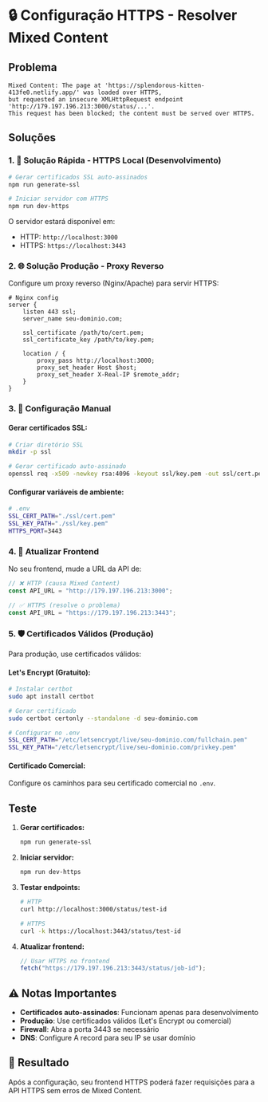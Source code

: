 # 🔒 Configuração HTTPS - Resolver Mixed Content

## Problema

```
Mixed Content: The page at 'https://splendorous-kitten-413fe0.netlify.app/' was loaded over HTTPS,
but requested an insecure XMLHttpRequest endpoint 'http://179.197.196.213:3000/status/...'.
This request has been blocked; the content must be served over HTTPS.
```

## Soluções

### 1. 🚀 Solução Rápida - HTTPS Local (Desenvolvimento)

```bash
# Gerar certificados SSL auto-assinados
npm run generate-ssl

# Iniciar servidor com HTTPS
npm run dev-https
```

O servidor estará disponível em:

- HTTP: `http://localhost:3000`
- HTTPS: `https://localhost:3443`

### 2. 🌐 Solução Produção - Proxy Reverso

Configure um proxy reverso (Nginx/Apache) para servir HTTPS:

```nginx
# Nginx config
server {
    listen 443 ssl;
    server_name seu-dominio.com;

    ssl_certificate /path/to/cert.pem;
    ssl_certificate_key /path/to/key.pem;

    location / {
        proxy_pass http://localhost:3000;
        proxy_set_header Host $host;
        proxy_set_header X-Real-IP $remote_addr;
    }
}
```

### 3. 🔧 Configuração Manual

#### Gerar certificados SSL:

```bash
# Criar diretório SSL
mkdir -p ssl

# Gerar certificado auto-assinado
openssl req -x509 -newkey rsa:4096 -keyout ssl/key.pem -out ssl/cert.pem -days 365 -nodes -subj '/CN=localhost'
```

#### Configurar variáveis de ambiente:

```bash
# .env
SSL_CERT_PATH="./ssl/cert.pem"
SSL_KEY_PATH="./ssl/key.pem"
HTTPS_PORT=3443
```

### 4. 📱 Atualizar Frontend

No seu frontend, mude a URL da API de:

```javascript
// ❌ HTTP (causa Mixed Content)
const API_URL = "http://179.197.196.213:3000";

// ✅ HTTPS (resolve o problema)
const API_URL = "https://179.197.196.213:3443";
```

### 5. 🛡️ Certificados Válidos (Produção)

Para produção, use certificados válidos:

#### Let's Encrypt (Gratuito):

```bash
# Instalar certbot
sudo apt install certbot

# Gerar certificado
sudo certbot certonly --standalone -d seu-dominio.com

# Configurar no .env
SSL_CERT_PATH="/etc/letsencrypt/live/seu-dominio.com/fullchain.pem"
SSL_KEY_PATH="/etc/letsencrypt/live/seu-dominio.com/privkey.pem"
```

#### Certificado Comercial:

Configure os caminhos para seu certificado comercial no `.env`.

## Teste

1. **Gerar certificados:**

   ```bash
   npm run generate-ssl
   ```

2. **Iniciar servidor:**

   ```bash
   npm run dev-https
   ```

3. **Testar endpoints:**

   ```bash
   # HTTP
   curl http://localhost:3000/status/test-id

   # HTTPS
   curl -k https://localhost:3443/status/test-id
   ```

4. **Atualizar frontend:**
   ```javascript
   // Usar HTTPS no frontend
   fetch("https://179.197.196.213:3443/status/job-id");
   ```

## ⚠️ Notas Importantes

- **Certificados auto-assinados**: Funcionam apenas para desenvolvimento
- **Produção**: Use certificados válidos (Let's Encrypt ou comercial)
- **Firewall**: Abra a porta 3443 se necessário
- **DNS**: Configure A record para seu IP se usar domínio

## 🎯 Resultado

Após a configuração, seu frontend HTTPS poderá fazer requisições para a API HTTPS sem erros de Mixed Content.
